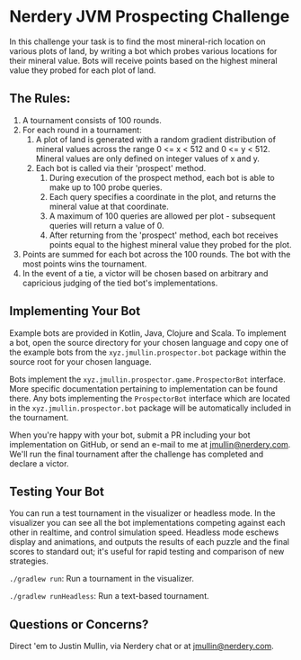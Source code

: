 # Nerdery JVM Prospecting Challenge

In this challenge your task is to find the most mineral-rich location on various plots of land, by
writing a bot which probes various locations for their mineral value. Bots will receive points
based on the highest mineral value they probed for each plot of land.

## The Rules:

1. A tournament consists of 100 rounds.
1. For each round in a tournament:
    1. A plot of land is generated with a random gradient distribution of mineral values across the range
       0 <= x < 512 and 0 <= y < 512. Mineral values are only defined on integer values of x and y.
    1. Each bot is called via their 'prospect' method.
        1. During execution of the prospect method, each bot is able to make up to 100 probe queries.
        1. Each query specifies a coordinate in the plot, and returns the mineral value at that coordinate.
        1. A maximum of 100 queries are allowed per plot - subsequent queries will return a value of 0.
        1. After returning from the 'prospect' method, each bot receives points equal to the highest mineral
           value they probed for the plot.
1. Points are summed for each bot across the 100 rounds. The bot with the most points wins the tournament.
1. In the event of a tie, a victor will be chosen based on arbitrary and capricious judging of the tied
bot's implementations.

## Implementing Your Bot

Example bots are provided in Kotlin, Java, Clojure and Scala. To implement a bot, open the source directory for your
chosen language and copy one of the example bots from the `xyz.jmullin.prospector.bot` package
within the source root for your chosen language.

Bots implement the `xyz.jmullin.prospector.game.ProspectorBot` interface. More specific documentation pertaining
to implementation can be found there. Any bots implementing the `ProspectorBot` interface which are located
in the `xyz.jmullin.prospector.bot` package will be automatically included in the tournament.

When you're happy with your bot, submit a PR including your bot implementation on GitHub, or send
an e-mail to me at jmullin@nerdery.com. We'll run the final tournament after the challenge has completed
and declare a victor.

## Testing Your Bot

You can run a test tournament in the visualizer or headless mode. In the visualizer you can see all the bot
implementations competing against each other in realtime, and control simulation speed. Headless mode
eschews display and animations, and outputs the results of each puzzle and the final scores to standard out;
it's useful for rapid testing and comparison of new strategies.

`./gradlew run`: Run a tournament in the visualizer.

`./gradlew runHeadless`: Run a text-based tournament.

## Questions or Concerns?

Direct 'em to Justin Mullin, via Nerdery chat or at jmullin@nerdery.com.
